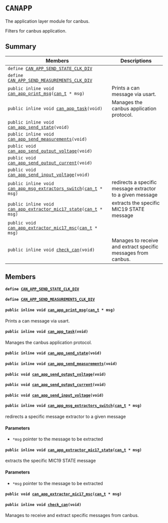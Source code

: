 # `CANAPP` 

The application layer module for canbus.

Filters for canbus application.

## Summary

 Members                        | Descriptions                                
--------------------------------|---------------------------------------------
`define `[`CAN_APP_SEND_STATE_CLK_DIV`](#group__CANAPP_1ga22b9d5504fbac0932eb4417ad88c92cd)            | 
`define `[`CAN_APP_SEND_MEASUREMENTS_CLK_DIV`](#group__CANAPP_1ga674f475baae1b747bc0c005b70254915)            | 
`public inline void `[`can_app_print_msg`](#group__CANAPP_1ga680f5adb77401b31ccd77778b9a77ed4)`(`[`can_t`](docs/md/can_interface.md#structcan__t)` * msg)`            | Prints a can message via usart.
`public inline void `[`can_app_task`](#group__CANAPP_1ga45366a9fbaf5efee87ae2fde1e313405)`(void)`            | Manages the canbus application protocol.
`public inline void `[`can_app_send_state`](#group__CANAPP_1gab8ef0c05b9ef620eb95a2a29c5b68da9)`(void)`            | 
`public inline void `[`can_app_send_measurements`](#group__CANAPP_1ga36a093239938ad8303bb2d6c4395deaf)`(void)`            | 
`public void `[`can_app_send_output_voltage`](#group__CANAPP_1gab8c750d6fa7308720efc467ed02b26bb)`(void)`            | 
`public void `[`can_app_send_output_current`](#group__CANAPP_1gaa78203f87e2a2ac35de73873d090ec0d)`(void)`            | 
`public void `[`can_app_send_input_voltage`](#group__CANAPP_1gad4eec63c4cb88e7ceae65aa2697cdc36)`(void)`            | 
`public inline void `[`can_app_msg_extractors_switch`](#group__CANAPP_1ga5fcb4d50b701466fc72393065716e618)`(`[`can_t`](docs/md/can_interface.md#structcan__t)` * msg)`            | redirects a specific message extractor to a given message
`public inline void `[`can_app_extractor_mic17_state`](#group__CANAPP_1ga2f127c15e9c9ae73ff7d5dbfbdf536d3)`(`[`can_t`](docs/md/can_interface.md#structcan__t)` * msg)`            | extracts the specific MIC19 STATE message
`public void `[`can_app_extractor_mic17_msc`](#group__CANAPP_1ga25d099d0677209054c7deeb9a5be9294)`(`[`can_t`](docs/md/can_interface.md#structcan__t)` * msg)`            | 
`public inline void `[`check_can`](#group__CANAPP_1ga6d35192d4ad593b25d54e9dad49784c5)`(void)`            | Manages to receive and extract specific messages from canbus.

## Members

#### `define `[`CAN_APP_SEND_STATE_CLK_DIV`](#group__CANAPP_1ga22b9d5504fbac0932eb4417ad88c92cd) 

#### `define `[`CAN_APP_SEND_MEASUREMENTS_CLK_DIV`](#group__CANAPP_1ga674f475baae1b747bc0c005b70254915) 

#### `public inline void `[`can_app_print_msg`](#group__CANAPP_1ga680f5adb77401b31ccd77778b9a77ed4)`(`[`can_t`](docs/md/can_interface.md#structcan__t)` * msg)` 

Prints a can message via usart.

#### `public inline void `[`can_app_task`](#group__CANAPP_1ga45366a9fbaf5efee87ae2fde1e313405)`(void)` 

Manages the canbus application protocol.

#### `public inline void `[`can_app_send_state`](#group__CANAPP_1gab8ef0c05b9ef620eb95a2a29c5b68da9)`(void)` 

#### `public inline void `[`can_app_send_measurements`](#group__CANAPP_1ga36a093239938ad8303bb2d6c4395deaf)`(void)` 

#### `public void `[`can_app_send_output_voltage`](#group__CANAPP_1gab8c750d6fa7308720efc467ed02b26bb)`(void)` 

#### `public void `[`can_app_send_output_current`](#group__CANAPP_1gaa78203f87e2a2ac35de73873d090ec0d)`(void)` 

#### `public void `[`can_app_send_input_voltage`](#group__CANAPP_1gad4eec63c4cb88e7ceae65aa2697cdc36)`(void)` 

#### `public inline void `[`can_app_msg_extractors_switch`](#group__CANAPP_1ga5fcb4d50b701466fc72393065716e618)`(`[`can_t`](docs/md/can_interface.md#structcan__t)` * msg)` 

redirects a specific message extractor to a given message

#### Parameters
* `*msg` pointer to the message to be extracted

#### `public inline void `[`can_app_extractor_mic17_state`](#group__CANAPP_1ga2f127c15e9c9ae73ff7d5dbfbdf536d3)`(`[`can_t`](docs/md/can_interface.md#structcan__t)` * msg)` 

extracts the specific MIC19 STATE message

#### Parameters
* `*msg` pointer to the message to be extracted

#### `public void `[`can_app_extractor_mic17_msc`](#group__CANAPP_1ga25d099d0677209054c7deeb9a5be9294)`(`[`can_t`](docs/md/can_interface.md#structcan__t)` * msg)` 

#### `public inline void `[`check_can`](#group__CANAPP_1ga6d35192d4ad593b25d54e9dad49784c5)`(void)` 

Manages to receive and extract specific messages from canbus.

